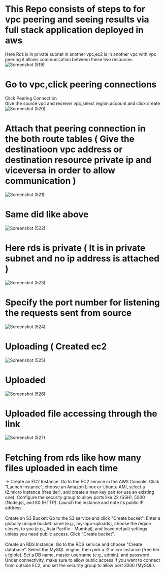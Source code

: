 # This Repo consists of steps to for vpc peering and seeing results via full stack application deployed in aws <br>
Here Rds is in private subnet in another vpc,ec2 is in another vpc with vpc peering it allows communication between these two resources <br>
![Screenshot (519)](https://github.com/user-attachments/assets/f4a22758-6f83-4133-b34a-98e54b014b11)
# Go to vpc,click peering connections 
Click Peering Connection <br>
Give the source vpc and receiver vpc,select region,account and click create
![Screenshot (520)](https://github.com/user-attachments/assets/81a2e076-bd15-4fbd-8fa2-e1b144f7d89c)
# Attach that peering connection in the both route tables ( Give the destinatioon vpc address or destination resource private ip and viceversa in order to allow communication )
![Screenshot (521)](https://github.com/user-attachments/assets/3f6f4c3a-d7d7-48c4-b8bf-23c12f24aa6e)
# Same did like above
![Screenshot (522)](https://github.com/user-attachments/assets/621ea2f9-be7a-43a5-9dce-1a105f405f0b)
# Here rds is private ( It is in private subnet and no ip address is attached )
![Screenshot (523)](https://github.com/user-attachments/assets/0c0a949c-a03f-4430-ba6a-d4469bca4da9)
# Specify the port number for listening the requests sent from source
![Screenshot (524)](https://github.com/user-attachments/assets/1b082275-f606-4df9-aa2d-94dbb3b3d255)
# Uploading ( Created ec2 
![Screenshot (525)](https://github.com/user-attachments/assets/0c97daa1-d83e-4a4f-b526-7831f75e54e2)
# Uploaded
![Screenshot (526)](https://github.com/user-attachments/assets/afe62740-8f95-4034-8189-774542e028f0)
# Uploaded file accessing through the link
![Screenshot (527)](https://github.com/user-attachments/assets/ee0e181e-5f55-4574-b65e-818828019d58)
# Fetching from rds like how many files uploaded in each time


-> Create an EC2 Instance:
Go to the EC2 service in the AWS Console. Click "Launch Instance", choose an Amazon Linux or Ubuntu AMI, select a t2.micro instance (free tier), and create a new key pair (or use an existing one). Configure the security group to allow ports like 22 (SSH), 5000 (Node.js), and 80 (HTTP). Launch the instance and note its public IP address.
<br> <br>
Create an S3 Bucket:
Go to the S3 service and click "Create bucket". Enter a globally unique bucket name (e.g., my-app-uploads), choose the region closest to you (e.g., Asia Pacific - Mumbai), and leave default settings unless you need public access. Click "Create bucket".
<br> <br>
Create an RDS Instance:
Go to the RDS service and choose "Create database". Select the MySQL engine, then pick a t2.micro instance (free tier eligible). Set a DB name, master username (e.g., admin), and password. Under connectivity, make sure to allow public access if you want to connect from outside EC2, and set the security group to allow port 3306 (MySQL).
